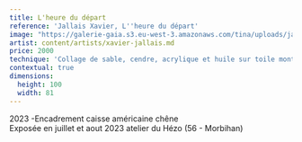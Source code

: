 ```yaml
---
title: L'heure du départ
reference: 'Jallais Xavier, L''heure du départ'
image: "https://galerie-gaia.s3.eu-west-3.amazonaws.com/tina/uploads/jallais-xavier/galerie-gaia-jallais-xavier-heure du deÌ\x81part.jpg"
artist: content/artists/xavier-jallais.md
price: 2000
technique: 'Collage de sable, cendre, acrylique et huile sur toile montée sur châssis'
contextual: true
dimensions:
  height: 100
  width: 81
---
```


2023 -Encadrement caisse américaine chêne\
Exposée en juillet et aout 2023 atelier du Hézo (56 - Morbihan)
